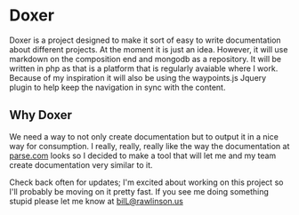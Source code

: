 # Doxer
Doxer is a project designed to make it sort of easy to write documentation about different projects.  At the moment it is just an idea.  However, it will use markdown on the composition end and mongodb as a repository.  It will be written in php as that is a platform that is regularly avaiable where I work.   Because of my inspiration it will also be using the waypoints.js Jquery plugin to help keep the navigation in sync with the content.

## Why Doxer
We need a way to not only create documentation but to output it in a nice way for consumption.  I really, really, really like the way the documentation at [parse.com][pd] looks so I decided to make a tool that will let me and my team create documentation very similar to it.

Check back often for updates; I'm excited about working on this project so I'll probably be moving on it pretty fast.  If you see me doing something stupid please let me know at bilL@rawlinson.us

[pd]:https://www.parse.com/docs/ios_guide
